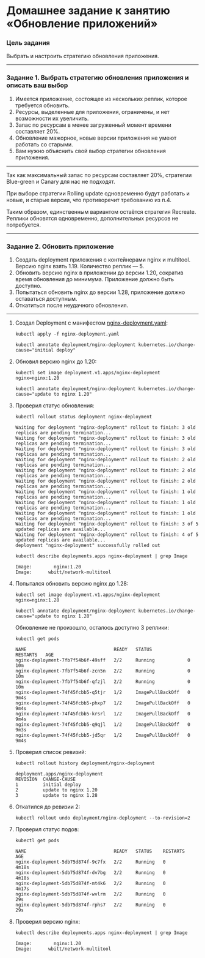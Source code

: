# Домашнее задание к занятию «Обновление приложений»

### Цель задания

Выбрать и настроить стратегию обновления приложения.

-----

### Задание 1. Выбрать стратегию обновления приложения и описать ваш выбор

1. Имеется приложение, состоящее из нескольких реплик, которое требуется обновить.
2. Ресурсы, выделенные для приложения, ограничены, и нет возможности их увеличить.
3. Запас по ресурсам в менее загруженный момент времени составляет 20%.
4. Обновление мажорное, новые версии приложения не умеют работать со старыми.
5. Вам нужно объяснить свой выбор стратегии обновления приложения.

---

Так как максимальный запас по ресурсам составляет 20%, стратегии Blue-green и Canary для нас не подходят.

При выборе стратегии Rolling update одновременно будут работать и новые, и старые версии, что противоречит требованию из п.4.

Таким образом, единственным вариантом остаётся стратегия Recreate. Реплики обновятся одновременно, дополнительных ресурсов не потребуется.

---

### Задание 2. Обновить приложение

1. Создать deployment приложения с контейнерами nginx и multitool. Версию nginx взять 1.19. Количество реплик — 5.
2. Обновить версию nginx в приложении до версии 1.20, сократив время обновления до минимума. Приложение должно быть доступно.
3. Попытаться обновить nginx до версии 1.28, приложение должно оставаться доступным.
4. Откатиться после неудачного обновления.

---

1. Создал Deployment с манифестом [nginx-deployment.yaml](nginx-deployment.yaml):
    ```
    kubectl apply -f nginx-deployment.yaml 
    ```
    ```
    kubectl annotate deployment/nginx-deployment kubernetes.io/change-cause="initial deploy"
    ```
2. Обновил версию nginx до 1.20:
    ```
    kubectl set image deployment.v1.apps/nginx-deployment nginx=nginx:1.20
    ```
    ```
    kubectl annotate deployment/nginx-deployment kubernetes.io/change-cause="update to nginx 1.20"
    ```
3. Проверил статус обновления:
    ```
    kubectl rollout status deployment nginx-deployment
    ```
    ```
    Waiting for deployment "nginx-deployment" rollout to finish: 3 old replicas are pending termination...
    Waiting for deployment "nginx-deployment" rollout to finish: 3 old replicas are pending termination...
    Waiting for deployment "nginx-deployment" rollout to finish: 3 old replicas are pending termination...
    Waiting for deployment "nginx-deployment" rollout to finish: 2 old replicas are pending termination...
    Waiting for deployment "nginx-deployment" rollout to finish: 2 old replicas are pending termination...
    Waiting for deployment "nginx-deployment" rollout to finish: 2 old replicas are pending termination...
    Waiting for deployment "nginx-deployment" rollout to finish: 1 old replicas are pending termination...
    Waiting for deployment "nginx-deployment" rollout to finish: 1 old replicas are pending termination...
    Waiting for deployment "nginx-deployment" rollout to finish: 1 old replicas are pending termination...
    Waiting for deployment "nginx-deployment" rollout to finish: 3 of 5 updated replicas are available...
    Waiting for deployment "nginx-deployment" rollout to finish: 4 of 5 updated replicas are available...
    deployment "nginx-deployment" successfully rolled out
    ```
    ```
    kubectl describe deployments.apps nginx-deployment | grep Image
    ```
    ```
    Image:        nginx:1.20
    Image:      wbitt/network-multitool
    ```
4. Попытался обновить версию nginx до 1.28:
    ```
    kubectl set image deployment.v1.apps/nginx-deployment nginx=nginx:1.28
    ```
    ```
    kubectl annotate deployment/nginx-deployment kubernetes.io/change-cause="update to nginx 1.28"
    ```
    Обновление не произошло, осталось доступно 3 реплики:
    ```
    kubectl get pods
    ```
    ```
    NAME                                READY   STATUS             RESTARTS   AGE
    nginx-deployment-7fb7f54b6f-49sff   2/2     Running            0          10m
    nginx-deployment-7fb7f54b6f-zcn5n   2/2     Running            0          10m
    nginx-deployment-7fb7f54b6f-qfzjl   2/2     Running            0          10m
    nginx-deployment-74f45fcbb5-q5tjr   1/2     ImagePullBackOff   0          9m4s
    nginx-deployment-74f45fcbb5-phxp7   1/2     ImagePullBackOff   0          9m4s
    nginx-deployment-74f45fcbb5-krsrl   1/2     ImagePullBackOff   0          9m4s
    nginx-deployment-74f45fcbb5-q9qjl   1/2     ImagePullBackOff   0          9m3s
    nginx-deployment-74f45fcbb5-jd5qr   1/2     ImagePullBackOff   0          9m4s
    ```
5. Проверил список ревизий:
    ```
    kubectl rollout history deployment/nginx-deployment
    ```
    ```
    deployment.apps/nginx-deployment 
    REVISION  CHANGE-CAUSE
    1         initial deploy
    2         update to nginx 1.20
    3         update to nginx 1.28
    ```
6. Откатился до ревизии 2:
    ```
    kubectl rollout undo deployment/nginx-deployment --to-revision=2
    ```
7. Проверил статус подов:
    ```
    kubectl get pods
    ```
    ```
    NAME                                READY   STATUS    RESTARTS   AGE
    nginx-deployment-5db75d874f-9c7fx   2/2     Running   0          4m18s
    nginx-deployment-5db75d874f-dv7bg   2/2     Running   0          4m18s
    nginx-deployment-5db75d874f-mt4k6   2/2     Running   0          4m17s
    nginx-deployment-5db75d874f-wvlrm   2/2     Running   0          29s
    nginx-deployment-5db75d874f-rphs7   2/2     Running   0          29s
    ```
8. Проверил версию nginx:
    ```
    kubectl describe deployments.apps nginx-deployment | grep Image
    ```
    ```
    Image:        nginx:1.20
    Image:      wbitt/network-multitool
    ```